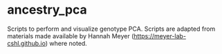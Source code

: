 # ancestry_pca
Scripts to perform and visualize genotype PCA. Scripts are adapted from materials made available by Hannah Meyer (https://meyer-lab-cshl.github.io) where noted. 
